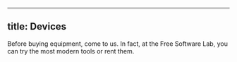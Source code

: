 

---
title: Devices
---
Before buying equipment, come to us. In fact, at the Free Software Lab, you can try the most modern tools or rent them.